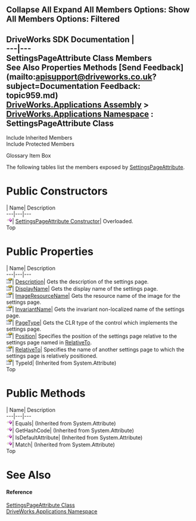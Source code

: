        

 Collapse All Expand All  Members Options: Show All  Members Options: Filtered   
---  
DriveWorks SDK Documentation  |   
---|---  
SettingsPageAttribute Class Members   
See Also Properties Methods [Send Feedback](mailto:apisupport@driveworks.co.uk?subject=Documentation Feedback: topic959.md)  
[DriveWorks.Applications Assembly](topic13.md) > [DriveWorks.Applications Namespace](topic16.md) : SettingsPageAttribute Class  
---  
  
Include Inherited Members    
Include Protected Members  


Glossary Item Box

The following tables list the members exposed by [SettingsPageAttribute](topic959.md).

# Public Constructors

| Name| Description  
---|---|---  
![Public Constructor](dotnetimages/publicConstructor.gif)| [SettingsPageAttribute Constructor](topic965.md)| Overloaded.   
Top

# Public Properties

| Name| Description  
---|---|---  
![Public Property](dotnetimages/publicProperty.gif)| [Description](topic968.md)| Gets the description of the settings page.   
![Public Property](dotnetimages/publicProperty.gif)| [DisplayName](topic969.md)| Gets the display name of the settings page.   
![Public Property](dotnetimages/publicProperty.gif)| [ImageResourceName](topic970.md)| Gets the resource name of the image for the settings page.   
![Public Property](dotnetimages/publicProperty.gif)| [InvariantName](topic971.md)| Gets the invariant non-localized name of the settings page.   
![Public Property](dotnetimages/publicProperty.gif)| [PageType](topic972.md)| Gets the CLR type of the control which implements the settings page.   
![Public Property](dotnetimages/publicProperty.gif)| [Position](topic973.md)| Specifies the position of the settings page relative to the settings page named in [RelativeTo](topic974.md).   
![Public Property](dotnetimages/publicProperty.gif)| [RelativeTo](topic974.md)| Specifies the name of another settings page to which the settings page is relatively positioned.   
![Public Property](dotnetimages/publicProperty.gif)| TypeId|  (Inherited from System.Attribute)  
Top

# Public Methods

| Name| Description  
---|---|---  
![Public Method](dotnetimages/publicMethod.gif)| Equals|  (Inherited from System.Attribute)  
![Public Method](dotnetimages/publicMethod.gif)| GetHashCode|  (Inherited from System.Attribute)  
![Public Method](dotnetimages/publicMethod.gif)| IsDefaultAttribute|  (Inherited from System.Attribute)  
![Public Method](dotnetimages/publicMethod.gif)| Match|  (Inherited from System.Attribute)  
Top

# See Also

#### Reference

[SettingsPageAttribute Class](topic959.md)   
[DriveWorks.Applications Namespace](topic16.md)


